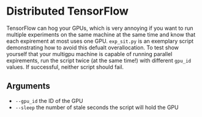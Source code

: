 # Distributed TensorFlow

TensorFlow can hog your GPUs, which is very annoying if you want to run multiple experiments on the same machine at the same time and know that each expirement at most uses one GPU.  `exp_sit.py` is an exemplary script demonstrating how to avoid this defualt overallocation.  To test show yourself that your multigpu machine is capable of running parallel expirements, run the script twice (at the same time!) with different `gpu_id` values.  If successful, neither script should fail.  

## Arguments

* `--gpu_id` the ID of the GPU
* `--sleep` the number of stale seconds the script will hold the GPU
